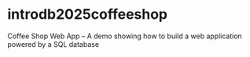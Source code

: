 # introdb2025coffeeshop
Coffee Shop Web App – A demo showing how to build a web application powered by a SQL database

